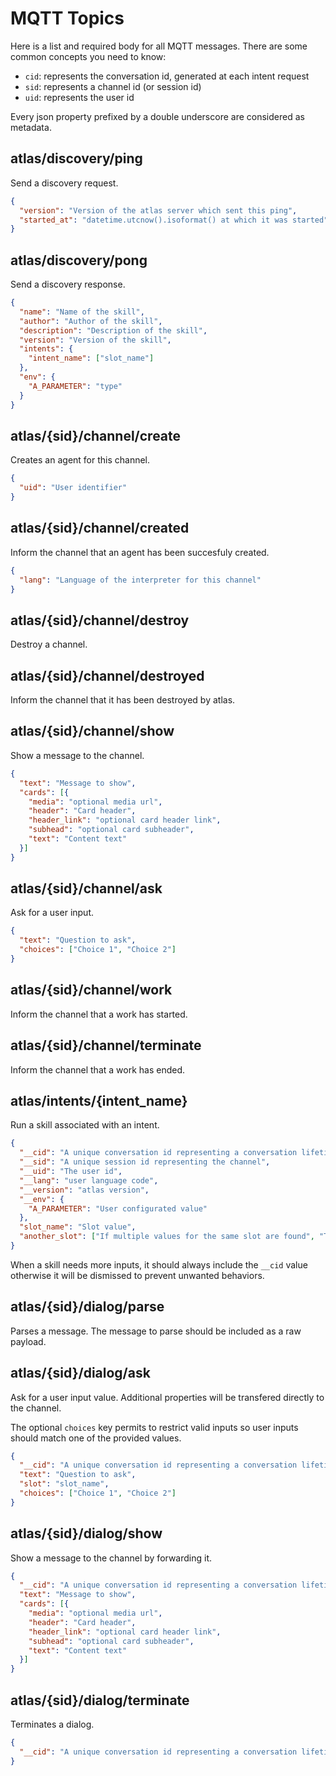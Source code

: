 MQTT Topics
===

Here is a list and required body for all MQTT messages. There are some common concepts you need to know:

- `cid`: represents the conversation id, generated at each intent request
- `sid`: represents a channel id (or session id)
- `uid`: represents the user id

Every json property prefixed by a double underscore are considered as metadata.

## atlas/discovery/ping

Send a discovery request.

```json
{
  "version": "Version of the atlas server which sent this ping",
  "started_at": "datetime.utcnow().isoformat() at which it was started"
}
```

## atlas/discovery/pong

Send a discovery response.

```json
{
  "name": "Name of the skill",
  "author": "Author of the skill",
  "description": "Description of the skill",
  "version": "Version of the skill",
  "intents": {
    "intent_name": ["slot_name"]
  },
  "env": {
    "A_PARAMETER": "type"
  }
}
```

## atlas/{sid}/channel/create

Creates an agent for this channel.

```json
{
  "uid": "User identifier"
}
```

## atlas/{sid}/channel/created

Inform the channel that an agent has been succesfuly created.

```json
{
  "lang": "Language of the interpreter for this channel"
}
```   

## atlas/{sid}/channel/destroy

Destroy a channel.

## atlas/{sid}/channel/destroyed

Inform the channel that it has been destroyed by atlas.

## atlas/{sid}/channel/show

Show a message to the channel.

```json
{
  "text": "Message to show",
  "cards": [{
    "media": "optional media url", 
    "header": "Card header", 
    "header_link": "optional card header link", 
    "subhead": "optional card subheader",
    "text": "Content text"
  }]
}
```

## atlas/{sid}/channel/ask

Ask for a user input.

```json
{
  "text": "Question to ask",
  "choices": ["Choice 1", "Choice 2"]
}
```

## atlas/{sid}/channel/work

Inform the channel that a work has started.

## atlas/{sid}/channel/terminate

Inform the channel that a work has ended.

## atlas/intents/{intent_name}

Run a skill associated with an intent.

```json
{
  "__cid": "A unique conversation id representing a conversation lifetime",
  "__sid": "A unique session id representing the channel",
  "__uid": "The user id",
  "__lang": "user language code",
  "__version": "atlas version",
  "__env": {
    "A_PARAMETER": "User configurated value"
  },
  "slot_name": "Slot value",
  "another_slot": ["If multiple values for the same slot are found", "They will be passed as an array"]
}
```

When a skill needs more inputs, it should always include the `__cid` value otherwise it will be dismissed to prevent unwanted behaviors.

## atlas/{sid}/dialog/parse

Parses a message. The message to parse should be included as a raw payload.

## atlas/{sid}/dialog/ask

Ask for a user input value. Additional properties will be transfered directly to the channel.

The optional `choices` key permits to restrict valid inputs so user inputs should match one of the provided values.

```json
{
  "__cid": "A unique conversation id representing a conversation lifetime",
  "text": "Question to ask",
  "slot": "slot_name",
  "choices": ["Choice 1", "Choice 2"]
}
```

## atlas/{sid}/dialog/show

Show a message to the channel by forwarding it.

```json
{
  "__cid": "A unique conversation id representing a conversation lifetime",
  "text": "Message to show",
  "cards": [{
    "media": "optional media url", 
    "header": "Card header", 
    "header_link": "optional card header link", 
    "subhead": "optional card subheader",
    "text": "Content text"
  }]
}
```

## atlas/{sid}/dialog/terminate

Terminates a dialog.

```json
{
  "__cid": "A unique conversation id representing a conversation lifetime",
}
```
